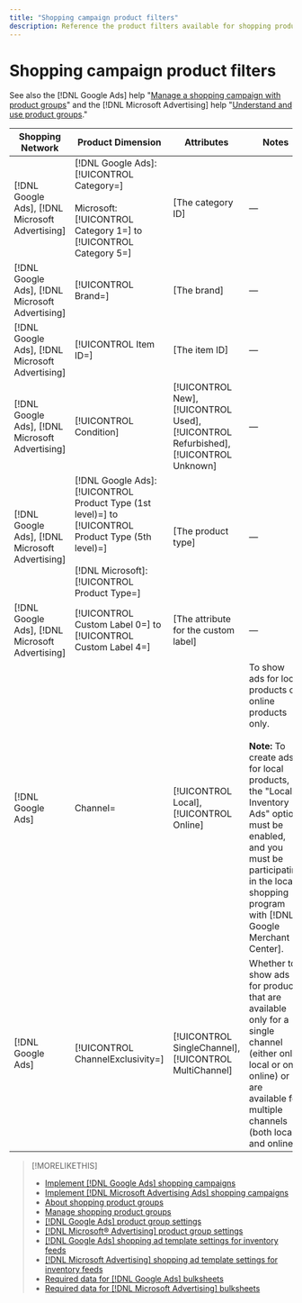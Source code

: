 ```yaml
---
title: "Shopping campaign product filters"
description: Reference the product filters available for shopping product groups.
---
```

# Shopping campaign product filters

See also the [!DNL Google Ads] help "[Manage a shopping campaign with product groups](https://support.google.com/google-ads/answer/6275317)" and the [!DNL Microsoft Advertising] help "[Understand and use product groups](https://help.ads.microsoft.com/#apex/bae/en/56782)."

| Shopping Network | Product Dimension | Attributes | Notes |
|----|----|----|----|
| [!DNL Google Ads], [!DNL Microsoft Advertising] | [!DNL Google Ads]: [!UICONTROL Category=]<br><br>Microsoft: [!UICONTROL Category 1=] to [!UICONTROL Category 5=] | \[The category ID\] | &mdash; |
| [!DNL Google Ads], [!DNL Microsoft Advertising] | [!UICONTROL Brand=] | \[The brand\] | &mdash; |
| [!DNL Google Ads], [!DNL Microsoft Advertising] | [!UICONTROL Item ID=] | \[The item ID\] | &mdash; |
| [!DNL Google Ads], [!DNL Microsoft Advertising] | [!UICONTROL Condition] | [!UICONTROL New], [!UICONTROL Used], [!UICONTROL Refurbished], [!UICONTROL Unknown] | &mdash; |
| [!DNL Google Ads], [!DNL Microsoft Advertising] | [!DNL Google Ads]: [!UICONTROL Product Type (1st level)=] to [!UICONTROL Product Type (5th level)=]<br><br>[!DNL Microsoft]: [!UICONTROL Product Type=] | \[The product type\] | &mdash; |
| [!DNL Google Ads], [!DNL Microsoft Advertising] | [!UICONTROL Custom Label 0=] to [!UICONTROL Custom Label 4=] | \[The attribute for the custom label\] | &mdash; |
| [!DNL Google Ads] | Channel= | [!UICONTROL Local], [!UICONTROL Online] | To show ads for local products or online products only.<br><br><b>Note:</b> To create ads for local products, the &quot;Local Inventory Ads&quot; option must be enabled, and you must be participating in the local shopping program with [!DNL Google Merchant Center]. |
| [!DNL Google Ads] | [!UICONTROL ChannelExclusivity=] | [!UICONTROL SingleChannel], [!UICONTROL MultiChannel] | Whether to show ads for products that are available only for a single channel (either only local or only online) or are available for multiple channels (both local and online). |

>[!MORELIKETHIS]
>
>* [Implement [!DNL Google Ads] shopping campaigns](/help/search-social-commerce/campaign-management/special-campaign-types/google-shopping-campaigns.md)
>* [Implement [!DNL Microsoft Advertising Ads] shopping campaigns](/help/search-social-commerce/campaign-management/special-campaign-types/microsoft-shopping-campaigns.md)
>* [About shopping product groups](product-group-about.md)
>* [Manage shopping product groups](product-group-manage.md)
>* [[!DNL Google Ads] product group settings](/help/search-social-commerce/campaign-management/campaigns/product-group-settings-google.md)
>* [[!DNL Microsoft® Advertising] product group settings](/help/search-social-commerce/campaign-management/campaigns/product-group-settings-microsoft.md)
>* [[!DNL Google Ads] shopping ad template settings for inventory feeds](/help/search-social-commerce/campaign-management/inventory-feeds/ad-templates/template-google-shopping.md)
>* [[!DNL Microsoft Advertising] shopping ad template settings for inventory feeds](/help/search-social-commerce/campaign-management/inventory-feeds/ad-templates/template-microsoft-shopping.md)
>* [Required data for [!DNL Google Ads] bulksheets](/help/search-social-commerce/campaign-management/bulksheets/bulksheet-data-formats/bulksheet-data-google.md)
>* [Required data for [!DNL Microsoft Advertising] bulksheets](/help/search-social-commerce/campaign-management/bulksheets/bulksheet-data-formats/bulksheet-data-microsoft.md)
